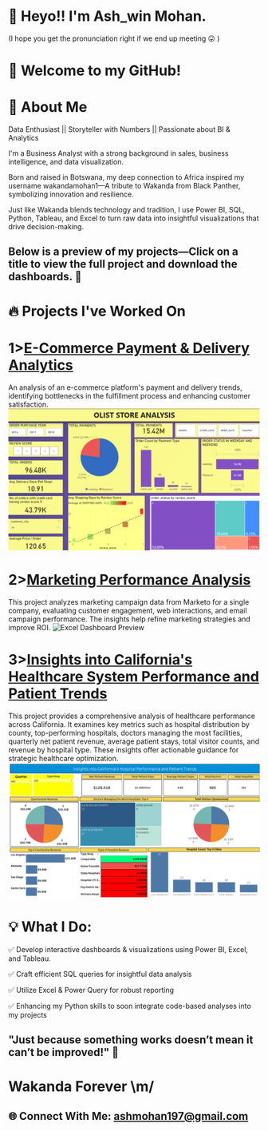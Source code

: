 # 👋 **Heyo!! I'm Ash_win Mohan.** 
(I hope you get the pronunciation right if we end up meeting :stuck_out_tongue: )

# 🚀 Welcome to my GitHub!

# 🌟 About Me

Data Enthusiast || Storyteller with Numbers || Passionate about BI & Analytics

I'm a Business Analyst with a strong background in sales, business intelligence, and data visualization.

Born and raised in Botswana, my deep connection to Africa inspired my username wakandamohan1—A tribute to Wakanda from Black Panther, symbolizing innovation and resilience.

Just like Wakanda blends technology and tradition, I use Power BI, SQL, Python, Tableau, and Excel to turn raw data into insightful visualizations that drive decision-making.

## Below is a preview of my projects—Click on a title to view the full project and download the dashboards. 🚀

# 🔥 Projects I've Worked On

# 1>[E-Commerce Payment & Delivery Analytics](https://github.com/wakandamohan1/E-Commerce-Payment-and-Delivery-Analytics-Case-Study)
An analysis of an e-commerce platform's payment and delivery trends, identifying bottlenecks in the fulfillment process and enhancing customer satisfaction.
![Power BI Dashboard Preview](https://github.com/wakandamohan1/E-Commerce-Payment-and-Delivery-Analytics-Case-Study/blob/main/Ecommerce_Powerbi.png)



# 2>[Marketing Performance Analysis](https://github.com/wakandamohan1/Marketing-Performance-Marketo-Data)
This project analyzes marketing campaign data from Marketo for a single company, evaluating customer engagement, web interactions, and email campaign performance. The insights help refine marketing strategies and improve ROI.
![Excel Dashboard Preview](https://github.com/wakandamohan1/Marketing-Performance-Marketo-Data/blob/main/Screenshot%202025-03-23%20152747.png)

# 3>[Insights into California's Healthcare System Performance and Patient Trends](https://github.com/wakandamohan1/California-Healthcare-Capacity-Study)
This project provides a comprehensive analysis of healthcare performance across California. It examines key metrics such as hospital distribution by county, top-performing hospitals, doctors managing the most facilities, quarterly net patient revenue, average patient stays, total visitor counts, and revenue by hospital type. These insights offer actionable guidance for strategic healthcare optimization.
![Tableau Dashboard Preview](https://github.com/wakandamohan1/California-Healthcare-Capacity-Study/blob/main/tableau_screenshot.png)




# 💡 What I Do:

✅ Develop interactive dashboards & visualizations using Power BI, Excel, and Tableau.

✅ Craft efficient SQL queries for insightful data analysis

✅ Utilize Excel & Power Query for robust reporting

✅ Enhancing my Python skills to soon integrate code-based analyses into my projects


## "Just because something works doesn’t mean it can’t be improved!" 🖤
# **Wakanda Forever \m/**


## 🌐 Connect With Me: ashmohan197@gmail.com
